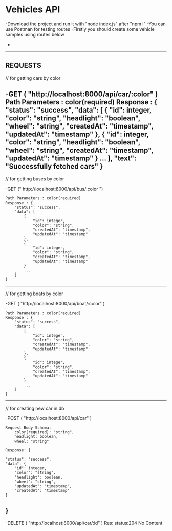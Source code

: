 # Vehicles API

-Download the project and run it with "node index.js" after "npm i"
-You can use Postman for testing routes
-Firstly you should create some vehicle samples using routes below

-

--------------------------------------------------------------


## REQUESTS

// for getting cars by color

-GET ( "http://localhost:8000/api/car/:color" )
    Path Parameters : color(required)
    Response : {
        "status": "success",
        "data": [
            {
                "id": integer,
                "color": "string",
                "headlight": "boolean",
                "wheel": "string",
                "createdAt": "timestamp",
                "updatedAt": "timestamp"
            },
            {
                "id": integer,
                "color": "string",
                "headlight": "boolean",
                "wheel": "string",
                "createdAt": "timestamp",
                "updatedAt": "timestamp"
            }
            ...
        ],
        "text": "Successfully fetched cars"
    }
--------------------------------------------------------------
// for getting buses by color

-GET (" http://localhost:8000/api/bus/:color ")

    Path Parameters : color(required)
    Response : {
        "status": "success",
        "data": [
            {
                "id": integer,
                "color": "string",
                "createdAt": "timestamp",
                "updatedAt": "timestamp"
            },
            {
                "id": integer,
                "color": "string",
                "createdAt": "timestamp",
                "updatedAt": "timestamp"
            }
            ...
        ]
    }
--------------------------------------------------------------
// for getting boats by color

-GET ( "http://localhost:8000/api/boat/:color" )

    Path Parameters : color(required)
    Response : {
        "status": "success",
        "data": [
            {
                "id": integer,
                "color": "string",
                "createdAt": "timestamp",
                "updatedAt": "timestamp"
            },
            {
                "id": integer,
                "color": "string",
                "createdAt": "timestamp",
                "updatedAt": "timestamp"
            }
            ...
        ]
    }
--------------------------------------------------------------
// for creating new car in db

-POST ( "http://localhost:8000/api/car" )

    Request Body Schema:
        color(required): "string",
        headlight: boolean,
        wheel: "string"

    Response: {

    "status": "success",
    "data": {
        "id": integer,
        "color": "string",
        "headlight": boolean,
        "wheel": "string",
        "updatedAt": "timestamp",
        "createdAt": "timestamp"
    }
}
--------------------------------------------------------------

-DELETE ( "http://localhost:8000/api/car/:id" )
    Res: status:204 No Content

